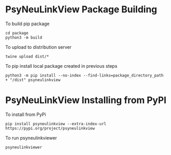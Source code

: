 # PsyNeuLinkView Package Building

To build pip package
```
cd package
python3 -m build
```

To upload to distribution server
```
twine upload dist/*
```

To pip install local package created in previous steps
```
python3 -m pip install --no-index --find-links=package_directory_path + "/dist" psyneulinkview
```

# PsyNeuLinkView Installing from PyPI

To install from PyPi
```
pip install psyneulinkview --extra-index-url https://pypi.org/project/psyneulinkview
```

To run psyneulinkviewer
```
psyneulinkviewer
```
